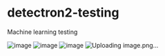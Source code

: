 # detectron2-testing
Machine learning testing

![image](https://github.com/Mike11199/detectron2-testing/assets/91037796/80a9e1f6-5ff1-4432-b775-d0ce8c43ceea)
![image](https://github.com/Mike11199/detectron2-testing/assets/91037796/02b61499-9dd6-4e9d-a33d-4d4e99ebc9bb)
![image](https://github.com/Mike11199/detectron2-testing/assets/91037796/063e2f97-349e-4950-950c-7eb7634daf90)
![Uploading image.png…]()
